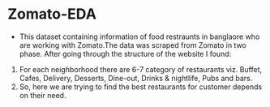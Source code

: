 # Zomato-EDA
* This dataset containing information of food restraunts in banglaore who are working with Zomato.The data was scraped from Zomato in two phase. After going through the structure of the website I found:
1. For each neighborhood there are 6-7 category of restaurants viz. Buffet, Cafes, Delivery, Desserts, Dine-out, Drinks & nightlife, Pubs and bars.
2. So, here we are trying to find the best restaurants for customer depends on their need.
